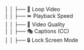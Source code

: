 │   │   ├── 🔁 Loop Video  
│   │   ├── ⏩ Playback Speed  
│   │   ├── 🎥 Video Quality  
│   │   ├── 🎭 Captions (CC)  
│   │   ├── 🔒 Lock Screen Mode